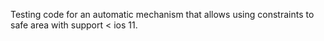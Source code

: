 Testing code for an automatic mechanism that allows using constraints to safe area with support < ios 11.
